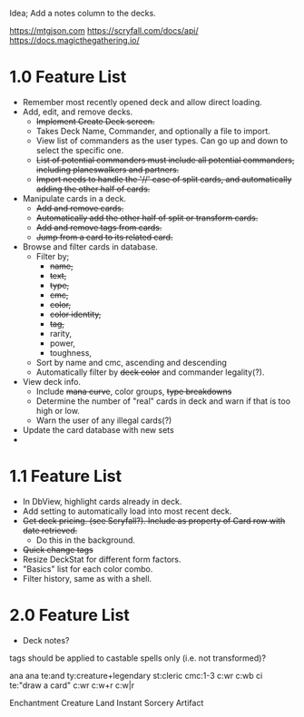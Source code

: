 Idea; Add a notes column to the decks.

https://mtgjson.com
https://scryfall.com/docs/api/
https://docs.magicthegathering.io/

# 1.0 Feature List
- Remember most recently opened deck and allow direct loading.
- Add, edit, and remove decks.
  - ~~Implement Create Deck screen.~~
  - Takes Deck Name, Commander, and optionally a file to import.
  - View list of commanders as the user types. Can go up and down to select the specific one.
  - ~~List of potential commanders must include all potential commanders, including planeswalkers and partners.~~
  - ~~Import needs to handle the '//' case of split cards, and automatically adding the other half of cards.~~
- Manipulate cards in a deck.
  - ~~Add and remove cards.~~
  - ~~Automatically add the other half of split or transform cards.~~
  - ~~Add and remove tags from cards.~~
  - ~~Jump from a card to its related card.~~
- Browse and filter cards in database.
  - Filter by; 
    - ~~name,~~
    - ~~text,~~
    - ~~type,~~
    - ~~cmc,~~
    - ~~color,~~
    - ~~color identity,~~
    - ~~tag,~~
    - rarity,
    - power, 
    - toughness,
  - Sort by name and cmc, ascending and descending
  - Automatically filter by ~~deck color~~ and commander legality(?).
- View deck info.
  - Include ~~mana curve~~, color groups, ~~type breakdowns~~
  - Determine the number of "real" cards in deck and warn if that is too high or low.
  - Warn the user of any illegal cards(?)
- Update the card database with new sets
- 

# 1.1 Feature List
- In DbView, highlight cards already in deck.
- Add setting to automatically load into most recent deck.
- ~~Get deck pricing. (see Scryfall?). Include as property of Card row with date retrieved.~~
  - Do this in the background.
- ~~Quick change tags~~
- Resize DeckStat for different form factors.
- "Basics" list for each color combo.
- Filter history, same as with a shell.

# 2.0 Feature List
- Deck notes?

tags should be applied to castable spells only (i.e. not transformed)?

ana
ana te:and ty:creature+legendary st:cleric cmc:1-3 c:wr c:wb ci
te:"draw a card"
c:wr
c:w+r
c:w|r

Enchantment
Creature
Land
Instant
Sorcery
Artifact

